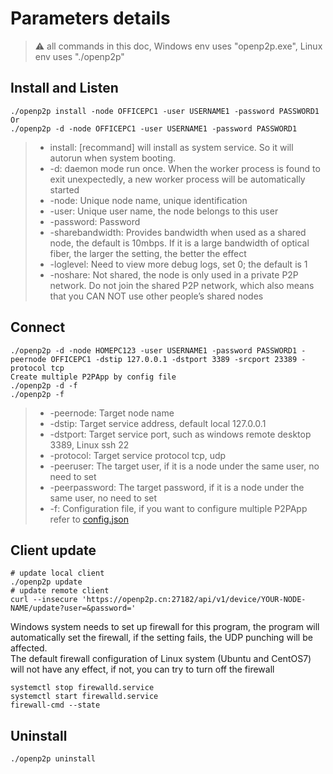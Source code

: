 # Parameters details

> :warning: all commands in this doc, Windows env uses "openp2p.exe", Linux env uses "./openp2p" 


## Install and Listen
```
./openp2p install -node OFFICEPC1 -user USERNAME1 -password PASSWORD1  
Or
./openp2p -d -node OFFICEPC1 -user USERNAME1 -password PASSWORD1 

```
>* install: [recommand] will install as system service. So it will autorun when system booting.
>* -d: daemon mode run once. When the worker process is found to exit unexpectedly, a new worker process will be automatically started
>* -node: Unique node name, unique identification
>* -user: Unique user name, the node belongs to this user
>* -password: Password
>* -sharebandwidth: Provides bandwidth when used as a shared node, the default is 10mbps. If it is a large bandwidth of optical fiber, the larger the setting, the better the effect
>* -loglevel: Need to view more debug logs, set 0; the default is 1
>* -noshare: Not shared, the node is only used in a private P2P network. Do not join the shared P2P network, which also means that you CAN NOT use other people’s shared nodes

## Connect
```
./openp2p -d -node HOMEPC123 -user USERNAME1 -password PASSWORD1 -peernode OFFICEPC1 -dstip 127.0.0.1 -dstport 3389 -srcport 23389 -protocol tcp
Create multiple P2PApp by config file
./openp2p -d -f    
./openp2p -f 
```
>* -peernode: Target node name
>* -dstip: Target service address, default local 127.0.0.1
>* -dstport: Target service port, such as windows remote desktop 3389, Linux ssh 22
>* -protocol: Target service protocol tcp, udp
>* -peeruser: The target user, if it is a node under the same user, no need to set
>* -peerpassword: The target password, if it is a node under the same user, no need to set
>* -f: Configuration file, if you want to configure multiple P2PApp refer to [config.json](/config.json)

## Client update
```
# update local client
./openp2p update  
# update remote client
curl --insecure 'https://openp2p.cn:27182/api/v1/device/YOUR-NODE-NAME/update?user=&password='
```

Windows system needs to set up firewall for this program, the program will automatically set the firewall, if the setting fails, the UDP punching will be affected.  
The default firewall configuration of Linux system (Ubuntu and CentOS7) will not have any effect, if not, you can try to turn off the firewall
```
systemctl stop firewalld.service
systemctl start firewalld.service
firewall-cmd --state
```

## Uninstall
```
./openp2p uninstall
```
